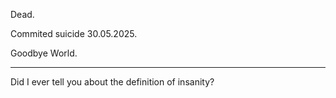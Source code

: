Dead.

Commited suicide 30.05.2025.

Goodbye World.

---

Did I ever tell you about the definition of insanity?
